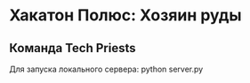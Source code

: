 # Хакатон Полюс: Хозяин руды
## Команда Tech Priests

Для запуска локального сервера: python server.py
